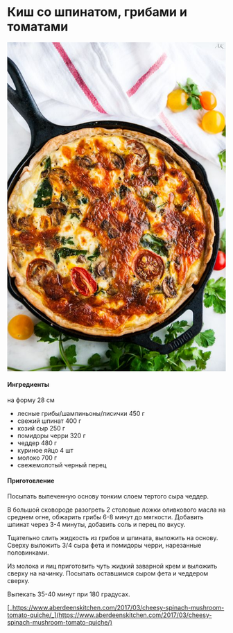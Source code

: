 ﻿---
image: ../../pics/14a6dedc2abe9db7f689465f448b7312-1.jpg
---
# Киш со шпинатом, грибами и томатами

![Киш со шпинатом, грибами и томатами](../../pics/14a6dedc2abe9db7f689465f448b7312-1.jpg)

#### Ингредиенты

на форму 28 см

* лесные грибы/шампиньоны/лисички 450 г
* свежий шпинат 400 г
* козий сыр 250 г
* помидоры черри 320 г
* чеддер 480 г
* куриное яйцо 4 шт
* молоко 700 г
* свежемолотый черный перец

#### Приготовление

Посыпать выпеченную основу тонким слоем тертого сыра чеддер.

В большой сковороде разогреть 2 столовые ложки оливкового масла на среднем огне, обжарить грибы 6-8 минут до мягкости. Добавить шпинат через 3-4 минуты, добавить соль и перец по вкусу.

Тщательно слить жидкость из грибов и шпината, выложить на основу. Сверху выложить 3/4 сыра фета и помидоры черри, нарезанные половинками.

Из молока и яиц приготовить чуть жидкий заварной крем и выложить сверху на начинку. Посыпать оставшимся сыром фета и чеддером сверху.

Выпекать 35-40 минут при 180 градусах.

[_https://www.aberdeenskitchen.com/2017/03/cheesy-spinach-mushroom-tomato-quiche/_](https://www.aberdeenskitchen.com/2017/03/cheesy-spinach-mushroom-tomato-quiche/)
